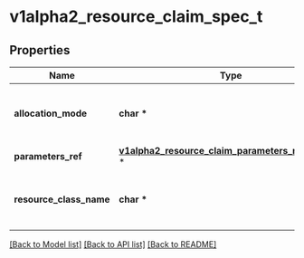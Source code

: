 # v1alpha2_resource_claim_spec_t

## Properties
Name | Type | Description | Notes
------------ | ------------- | ------------- | -------------
**allocation_mode** | **char \*** | Allocation can start immediately or when a Pod wants to use the resource. \&quot;WaitForFirstConsumer\&quot; is the default. | [optional] 
**parameters_ref** | [**v1alpha2_resource_claim_parameters_reference_t**](v1alpha2_resource_claim_parameters_reference.md) \* |  | [optional] 
**resource_class_name** | **char \*** | ResourceClassName references the driver and additional parameters via the name of a ResourceClass that was created as part of the driver deployment. | 

[[Back to Model list]](../README.md#documentation-for-models) [[Back to API list]](../README.md#documentation-for-api-endpoints) [[Back to README]](../README.md)


